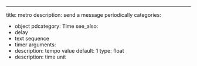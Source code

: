 ---
title: metro
description: send a message periodically
categories:
- object
pdcategory: Time
see_also:
- delay
- text sequence
- timer
arguments:
- description: tempo value 
  default: 1  type: float
- description: time unit 
